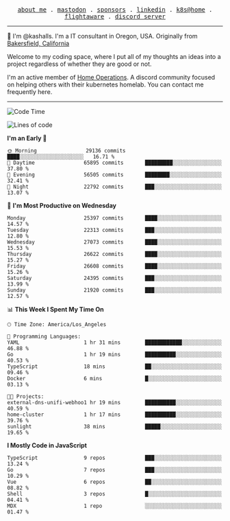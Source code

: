 <p align="center">
  <samp>
    <a href="https://jordanjones.org/">about me</a> .
    <a rel="me" href="https://mastodon.social/@kashall">mastodon</a> .
    <a href="https://github.com/sponsors/kashalls">sponsors</a> .
    <a href="https://linkedin.com/in/jordpjones">linkedin</a> .
    <a href="https://github.com/kashalls/home-cluster">k8s@home</a> .
    <a href="https://flightaware.com/adsb/stats/user/kashalls">flightaware</a> .
    <a href="https://discord.gg/V2WrCfqba9">discord server</a>
  </samp>
</p>

----------------------------------------------------------------

:wave: I'm @kashalls. I'm a IT consultant in Oregon, USA. Originally from [Bakersfield, California](https://maps.app.goo.gl/QQMtywTWghpXB6Tu6)

Welcome to my coding space, where I put all of my thoughts an ideas into a project regardless of whether they are good or not.

I'm an active member of [Home Operations](https://discord.gg/home-operations). A discord community focused on helping others with their kubernetes homelab. You can contact me frequently here.

----------------------------------------------------------------
<!--START_SECTION:waka-->
![Code Time](http://img.shields.io/badge/Code%20Time-2%2C176%20hrs%2021%20mins-blue)

![Lines of code](https://img.shields.io/badge/From%20Hello%20World%20I%27ve%20Written-15.5%20million%20lines%20of%20code-blue)

**I'm an Early 🐤** 

```text
🌞 Morning                29136 commits       ████░░░░░░░░░░░░░░░░░░░░░   16.71 % 
🌆 Daytime                65895 commits       █████████░░░░░░░░░░░░░░░░   37.80 % 
🌃 Evening                56505 commits       ████████░░░░░░░░░░░░░░░░░   32.41 % 
🌙 Night                  22792 commits       ███░░░░░░░░░░░░░░░░░░░░░░   13.07 % 
```
📅 **I'm Most Productive on Wednesday** 

```text
Monday                   25397 commits       ████░░░░░░░░░░░░░░░░░░░░░   14.57 % 
Tuesday                  22313 commits       ███░░░░░░░░░░░░░░░░░░░░░░   12.80 % 
Wednesday                27073 commits       ████░░░░░░░░░░░░░░░░░░░░░   15.53 % 
Thursday                 26622 commits       ████░░░░░░░░░░░░░░░░░░░░░   15.27 % 
Friday                   26608 commits       ████░░░░░░░░░░░░░░░░░░░░░   15.26 % 
Saturday                 24395 commits       ███░░░░░░░░░░░░░░░░░░░░░░   13.99 % 
Sunday                   21920 commits       ███░░░░░░░░░░░░░░░░░░░░░░   12.57 % 
```


📊 **This Week I Spent My Time On** 

```text
🕑︎ Time Zone: America/Los_Angeles

💬 Programming Languages: 
YAML                     1 hr 31 mins        ████████████░░░░░░░░░░░░░   46.88 % 
Go                       1 hr 19 mins        ██████████░░░░░░░░░░░░░░░   40.53 % 
TypeScript               18 mins             ██░░░░░░░░░░░░░░░░░░░░░░░   09.46 % 
Docker                   6 mins              █░░░░░░░░░░░░░░░░░░░░░░░░   03.13 % 

🐱‍💻 Projects: 
external-dns-unifi-webhoo1 hr 19 mins        ██████████░░░░░░░░░░░░░░░   40.59 % 
home-cluster             1 hr 17 mins        ██████████░░░░░░░░░░░░░░░   39.76 % 
sunlight                 38 mins             █████░░░░░░░░░░░░░░░░░░░░   19.65 % 
```

**I Mostly Code in JavaScript** 

```text
TypeScript               9 repos             ███░░░░░░░░░░░░░░░░░░░░░░   13.24 % 
Go                       7 repos             ███░░░░░░░░░░░░░░░░░░░░░░   10.29 % 
Vue                      6 repos             ██░░░░░░░░░░░░░░░░░░░░░░░   08.82 % 
Shell                    3 repos             █░░░░░░░░░░░░░░░░░░░░░░░░   04.41 % 
MDX                      1 repo              ░░░░░░░░░░░░░░░░░░░░░░░░░   01.47 % 
```




<!--END_SECTION:waka-->